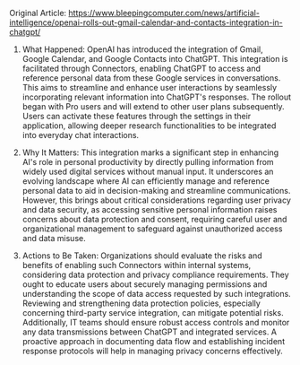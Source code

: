Original Article: https://www.bleepingcomputer.com/news/artificial-intelligence/openai-rolls-out-gmail-calendar-and-contacts-integration-in-chatgpt/

1) What Happened: OpenAI has introduced the integration of Gmail, Google Calendar, and Google Contacts into ChatGPT. This integration is facilitated through Connectors, enabling ChatGPT to access and reference personal data from these Google services in conversations. This aims to streamline and enhance user interactions by seamlessly incorporating relevant information into ChatGPT's responses. The rollout began with Pro users and will extend to other user plans subsequently. Users can activate these features through the settings in their application, allowing deeper research functionalities to be integrated into everyday chat interactions.

2) Why It Matters: This integration marks a significant step in enhancing AI's role in personal productivity by directly pulling information from widely used digital services without manual input. It underscores an evolving landscape where AI can efficiently manage and reference personal data to aid in decision-making and streamline communications. However, this brings about critical considerations regarding user privacy and data security, as accessing sensitive personal information raises concerns about data protection and consent, requiring careful user and organizational management to safeguard against unauthorized access and data misuse.

3) Actions to Be Taken: Organizations should evaluate the risks and benefits of enabling such Connectors within internal systems, considering data protection and privacy compliance requirements. They ought to educate users about securely managing permissions and understanding the scope of data access requested by such integrations. Reviewing and strengthening data protection policies, especially concerning third-party service integration, can mitigate potential risks. Additionally, IT teams should ensure robust access controls and monitor any data transmissions between ChatGPT and integrated services. A proactive approach in documenting data flow and establishing incident response protocols will help in managing privacy concerns effectively.